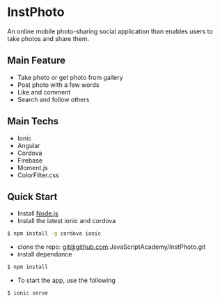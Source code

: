 InstPhoto
=====================

An online mobile photo-sharing social application than enables users to take photos and share them.


## Main Feature
- Take photo or get photo from gallery
- Post photo with a few words
- Like and comment
- Search and follow others

## Main Techs
- Ionic
- Angular
- Cordova
- Firebase
- Moment.js
- ColorFilter.css

## Quick Start

* Install [Node.js](https://nodejs.org/en/)
* Install the latest ionic and cordova

```bash
$ npm install -g cordova ionic
```

* clone the repo: git@github.com:JavaScriptAcademy/InstPhoto.git
* install dependance
```bash
$ npm install
```
* To start the app, use the following 
```bash
$ ionic serve
```



